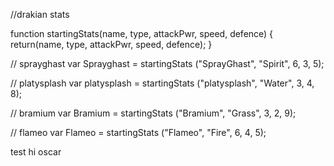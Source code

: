 //drakian stats

function startingStats(name, type, attackPwr, speed, defence) {
    return(name, type, attackPwr, speed, defence);
}


// sprayghast
var Sprayghast = startingStats ("SprayGhast", "Spirit", 6, 3, 5);

// platysplash
var platysplash = startingStats ("platysplash", "Water", 3, 4, 8);

// bramium
var Bramium = startingStats ("Bramium", "Grass", 3, 2, 9);

// flameo
var Flameo = startingStats ("Flameo", "Fire", 6, 4, 5);

test hi oscar

